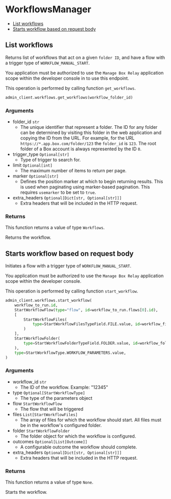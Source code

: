 # WorkflowsManager

- [List workflows](#list-workflows)
- [Starts workflow based on request body](#starts-workflow-based-on-request-body)

## List workflows

Returns list of workflows that act on a given `folder ID`, and
have a flow with a trigger type of `WORKFLOW_MANUAL_START`.

You application must be authorized to use the `Manage Box Relay` application
scope within the developer console in to use this endpoint.

This operation is performed by calling function `get_workflows`.

```python
admin_client.workflows.get_workflows(workflow_folder_id)
```

### Arguments

- folder_id `str`
  - The unique identifier that represent a folder. The ID for any folder can be determined by visiting this folder in the web application and copying the ID from the URL. For example, for the URL `https://*.app.box.com/folder/123` the `folder_id` is `123`. The root folder of a Box account is always represented by the ID `0`.
- trigger_type `Optional[str]`
  - Type of trigger to search for.
- limit `Optional[int]`
  - The maximum number of items to return per page.
- marker `Optional[str]`
  - Defines the position marker at which to begin returning results. This is used when paginating using marker-based pagination. This requires `usemarker` to be set to `true`.
- extra_headers `Optional[Dict[str, Optional[str]]]`
  - Extra headers that will be included in the HTTP request.

### Returns

This function returns a value of type `Workflows`.

Returns the workflow.

## Starts workflow based on request body

Initiates a flow with a trigger type of `WORKFLOW_MANUAL_START`.

You application must be authorized to use the `Manage Box Relay` application
scope within the developer console.

This operation is performed by calling function `start_workflow`.

```python
admin_client.workflows.start_workflow(
    workflow_to_run.id,
    StartWorkflowFlow(type="flow", id=workflow_to_run.flows[0].id),
    [
        StartWorkflowFiles(
            type=StartWorkflowFilesTypeField.FILE.value, id=workflow_file_id
        )
    ],
    StartWorkflowFolder(
        type=StartWorkflowFolderTypeField.FOLDER.value, id=workflow_folder_id
    ),
    type=StartWorkflowType.WORKFLOW_PARAMETERS.value,
)
```

### Arguments

- workflow_id `str`
  - The ID of the workflow. Example: "12345"
- type `Optional[StartWorkflowType]`
  - The type of the parameters object
- flow `StartWorkflowFlow`
  - The flow that will be triggered
- files `List[StartWorkflowFiles]`
  - The array of files for which the workflow should start. All files must be in the workflow's configured folder.
- folder `StartWorkflowFolder`
  - The folder object for which the workflow is configured.
- outcomes `Optional[List[Outcome]]`
  - A configurable outcome the workflow should complete.
- extra_headers `Optional[Dict[str, Optional[str]]]`
  - Extra headers that will be included in the HTTP request.

### Returns

This function returns a value of type `None`.

Starts the workflow.

